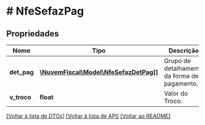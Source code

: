 # # NfeSefazPag

## Propriedades

Nome | Tipo | Descrição | Comentários
------------ | ------------- | ------------- | -------------
**det_pag** | [**\NuvemFiscal\Model\NfeSefazDetPag[]**](NfeSefazDetPag.md) | Grupo de detalhamento da forma de pagamento. |
**v_troco** | **float** | Valor do Troco. | [optional]

[[Voltar à lista de DTOs]](../../README.md#models) [[Voltar à lista de API]](../../README.md#endpoints) [[Voltar ao README]](../../README.md)
